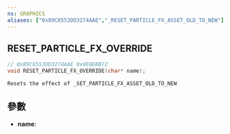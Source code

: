 ```yaml
---
ns: GRAPHICS
aliases: ["0x89C8553DD3274AAE","_RESET_PARTICLE_FX_ASSET_OLD_TO_NEW"]
---
```

## RESET_PARTICLE_FX_OVERRIDE

```c
// 0x89C8553DD3274AAE 0x9E8D8B72
void RESET_PARTICLE_FX_OVERRIDE(char* name);
```

```
Resets the effect of _SET_PARTICLE_FX_ASSET_OLD_TO_NEW  
```

## 參數
* **name**: 

